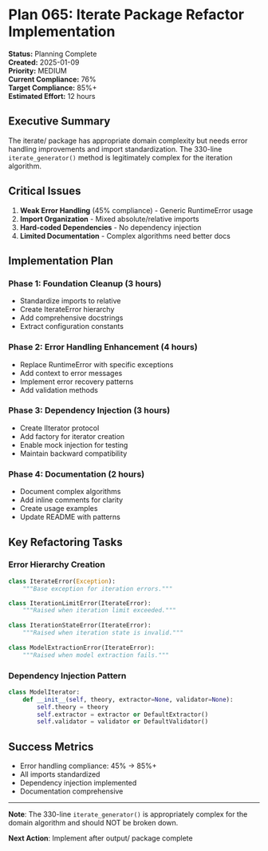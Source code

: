 # Plan 065: Iterate Package Refactor Implementation

**Status:** Planning Complete  
**Created:** 2025-01-09  
**Priority:** MEDIUM  
**Current Compliance:** 76%  
**Target Compliance:** 85%+  
**Estimated Effort:** 12 hours  

## Executive Summary

The iterate/ package has appropriate domain complexity but needs error handling improvements and import standardization. The 330-line `iterate_generator()` method is legitimately complex for the iteration algorithm.

## Critical Issues

1. **Weak Error Handling** (45% compliance) - Generic RuntimeError usage
2. **Import Organization** - Mixed absolute/relative imports
3. **Hard-coded Dependencies** - No dependency injection
4. **Limited Documentation** - Complex algorithms need better docs

## Implementation Plan

### Phase 1: Foundation Cleanup (3 hours)
- Standardize imports to relative
- Create IterateError hierarchy
- Add comprehensive docstrings
- Extract configuration constants

### Phase 2: Error Handling Enhancement (4 hours)
- Replace RuntimeError with specific exceptions
- Add context to error messages
- Implement error recovery patterns
- Add validation methods

### Phase 3: Dependency Injection (3 hours)
- Create IIterator protocol
- Add factory for iterator creation
- Enable mock injection for testing
- Maintain backward compatibility

### Phase 4: Documentation (2 hours)
- Document complex algorithms
- Add inline comments for clarity
- Create usage examples
- Update README with patterns

## Key Refactoring Tasks

### Error Hierarchy Creation
```python
class IterateError(Exception):
    """Base exception for iteration errors."""

class IterationLimitError(IterateError):
    """Raised when iteration limit exceeded."""
    
class IterationStateError(IterateError):
    """Raised when iteration state is invalid."""
    
class ModelExtractionError(IterateError):
    """Raised when model extraction fails."""
```

### Dependency Injection Pattern
```python
class ModelIterator:
    def __init__(self, theory, extractor=None, validator=None):
        self.theory = theory
        self.extractor = extractor or DefaultExtractor()
        self.validator = validator or DefaultValidator()
```

## Success Metrics
- Error handling compliance: 45% → 85%+
- All imports standardized
- Dependency injection implemented
- Documentation comprehensive

---

**Note**: The 330-line `iterate_generator()` is appropriately complex for the domain algorithm and should NOT be broken down.

**Next Action**: Implement after output/ package complete